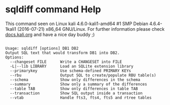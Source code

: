 # sqldiff command Help
 
 This command seen on Linux kali 4.6.0-kali1-amd64 #1 SMP Debian 4.6.4-1kali1 (2016-07-21) x86_64 GNU/Linux. For further information please check [docs.kali.org](docs.kali.org) and have a nice day buddy ;) 

~~~

Usage: sqldiff [options] DB1 DB2
Output SQL text that would transform DB1 into DB2.
Options:
  --changeset FILE      Write a CHANGESET into FILE
  -L|--lib LIBRARY      Load an SQLite extension library
  --primarykey          Use schema-defined PRIMARY KEYs
  --rbu                 Output SQL to create/populate RBU table(s)
  --schema              Show only differences in the schema
  --summary             Show only a summary of the differences
  --table TAB           Show only differences in table TAB
  --transaction         Show SQL output inside a transaction
  --vtab                Handle fts3, fts4, fts5 and rtree tables

~~~

